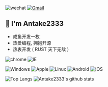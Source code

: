  <a>![wechat](https://img.shields.io/badge/wechat-DogLai8Huang-666666?style=for-the-badge&logo=wechat&logoColor=ffffff&labelColor=7BB32E)</a> <a href="mailto:antake2333@gmail.com">![Gmail](https://img.shields.io/badge/Gmail-Antake2333@gmail.com-666666?style=for-the-badge&logo=gmail&logoColor=ffffff&labelColor=D14836)</a>

## 🍕 I'm Antake2333

* 咸鱼开发一枚
* 热爱编程, 拥抱开源
* 热衷开发 ( RUST 天下无敌 )


 ![chrome](https://img.shields.io/badge/-chrome-4285F4?style=for-the-badge&logo=google-chrome&logoColor=ffffff) ![IE](https://img.shields.io/badge/IE-0076D6?style=for-the-badge&logo=internet-explorer&logoColor=ffffff)

![Windows](https://img.shields.io/badge/-Windows-0078D6?style=for-the-badge&logo=Windows&logoColor=ffffff) ![Apple](https://img.shields.io/badge/-Apple-999999?style=for-the-badge&logo=Apple&logoColor=ffffff) ![Linux](https://img.shields.io/badge/-Linux-FCC624?style=for-the-badge&logo=Linux&logoColor=222222) ![Android](https://img.shields.io/badge/-Android-3DDC84?style=for-the-badge&logo=Android&logoColor=222222) ![IOS](https://img.shields.io/badge/-IOS-000000?style=for-the-badge&logo=IOS&logoColor=ffffff)

<!-- ### Feature

![golang](https://img.shields.io/badge/golang-000000.svg?&style=for-the-badge&logo=deno&logoColor=ffffff)
![rust](https://img.shields.io/badge/rust-0175C2.svg?&style=for-the-badge&logo=dart&logoColor=ffffff)
![flutter](https://img.shields.io/badge/flutter-02569B.svg?&style=for-the-badge&logo=flutter&logoColor=ffffff) -->


![Top Langs](https://github-readme-stats.vercel.app/api/top-langs/?username=Antake2333)
![Antake2333's github stats](https://github-readme-stats.vercel.app/api?username=Antake2333&show_icons=true&count_private=true&line_height=40)
